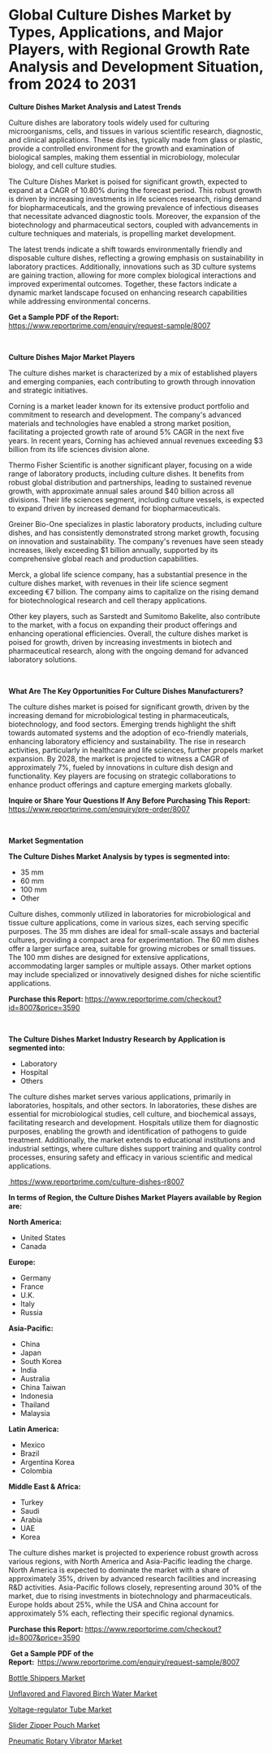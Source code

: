 <p><h1>Global Culture Dishes Market by Types, Applications, and Major Players, with Regional Growth Rate Analysis and Development Situation, from 2024 to 2031</h1></p><p><strong>Culture Dishes Market Analysis and Latest Trends</strong></p>
<p><p>Culture dishes are laboratory tools widely used for culturing microorganisms, cells, and tissues in various scientific research, diagnostic, and clinical applications. These dishes, typically made from glass or plastic, provide a controlled environment for the growth and examination of biological samples, making them essential in microbiology, molecular biology, and cell culture studies.</p><p>The Culture Dishes Market is poised for significant growth, expected to expand at a CAGR of 10.80% during the forecast period. This robust growth is driven by increasing investments in life sciences research, rising demand for biopharmaceuticals, and the growing prevalence of infectious diseases that necessitate advanced diagnostic tools. Moreover, the expansion of the biotechnology and pharmaceutical sectors, coupled with advancements in culture techniques and materials, is propelling market development.</p><p>The latest trends indicate a shift towards environmentally friendly and disposable culture dishes, reflecting a growing emphasis on sustainability in laboratory practices. Additionally, innovations such as 3D culture systems are gaining traction, allowing for more complex biological interactions and improved experimental outcomes. Together, these factors indicate a dynamic market landscape focused on enhancing research capabilities while addressing environmental concerns.</p></p>
<p><strong>Get a Sample PDF of the Report:&nbsp;</strong> <a href="https://www.reportprime.com/enquiry/request-sample/8007">https://www.reportprime.com/enquiry/request-sample/8007</a></p>
<p>&nbsp;</p>
<p><strong>Culture Dishes Major Market Players</strong></p>
<p><p>The culture dishes market is characterized by a mix of established players and emerging companies, each contributing to growth through innovation and strategic initiatives. </p><p>Corning is a market leader known for its extensive product portfolio and commitment to research and development. The company's advanced materials and technologies have enabled a strong market position, facilitating a projected growth rate of around 5% CAGR in the next five years. In recent years, Corning has achieved annual revenues exceeding $3 billion from its life sciences division alone.</p><p>Thermo Fisher Scientific is another significant player, focusing on a wide range of laboratory products, including culture dishes. It benefits from robust global distribution and partnerships, leading to sustained revenue growth, with approximate annual sales around $40 billion across all divisions. Their life sciences segment, including culture vessels, is expected to expand driven by increased demand for biopharmaceuticals.</p><p>Greiner Bio-One specializes in plastic laboratory products, including culture dishes, and has consistently demonstrated strong market growth, focusing on innovation and sustainability. The company's revenues have seen steady increases, likely exceeding $1 billion annually, supported by its comprehensive global reach and production capabilities.</p><p>Merck, a global life science company, has a substantial presence in the culture dishes market, with revenues in their life science segment exceeding €7 billion. The company aims to capitalize on the rising demand for biotechnological research and cell therapy applications.</p><p>Other key players, such as Sarstedt and Sumitomo Bakelite, also contribute to the market, with a focus on expanding their product offerings and enhancing operational efficiencies. Overall, the culture dishes market is poised for growth, driven by increasing investments in biotech and pharmaceutical research, along with the ongoing demand for advanced laboratory solutions.</p></p>
<p>&nbsp;</p>
<p><strong>What Are The Key Opportunities For Culture Dishes Manufacturers?</strong></p>
<p><p>The culture dishes market is poised for significant growth, driven by the increasing demand for microbiological testing in pharmaceuticals, biotechnology, and food sectors. Emerging trends highlight the shift towards automated systems and the adoption of eco-friendly materials, enhancing laboratory efficiency and sustainability. The rise in research activities, particularly in healthcare and life sciences, further propels market expansion. By 2028, the market is projected to witness a CAGR of approximately 7%, fueled by innovations in culture dish design and functionality. Key players are focusing on strategic collaborations to enhance product offerings and capture emerging markets globally.</p></p>
<p><strong>Inquire or Share Your Questions If Any Before Purchasing This Report:</strong> <a href="https://www.reportprime.com/enquiry/pre-order/8007">https://www.reportprime.com/enquiry/pre-order/8007</a></p>
<p>&nbsp;</p>
<p><strong>Market Segmentation</strong></p>
<p><strong>The Culture Dishes Market Analysis by types is segmented into:</strong></p>
<p><ul><li>35 mm</li><li>60 mm</li><li>100 mm</li><li>Other</li></ul></p>
<p><p>Culture dishes, commonly utilized in laboratories for microbiological and tissue culture applications, come in various sizes, each serving specific purposes. The 35 mm dishes are ideal for small-scale assays and bacterial cultures, providing a compact area for experimentation. The 60 mm dishes offer a larger surface area, suitable for growing microbes or small tissues. The 100 mm dishes are designed for extensive applications, accommodating larger samples or multiple assays. Other market options may include specialized or innovatively designed dishes for niche scientific applications.</p></p>
<p><strong>Purchase this Report:&nbsp;</strong><a href="https://www.reportprime.com/checkout?id=8007&price=3590">https://www.reportprime.com/checkout?id=8007&price=3590</a></p>
<p>&nbsp;</p>
<p><strong>The Culture Dishes Market Industry Research by Application is segmented into:</strong></p>
<p><ul><li>Laboratory</li><li>Hospital</li><li>Others</li></ul></p>
<p><p>The culture dishes market serves various applications, primarily in laboratories, hospitals, and other sectors. In laboratories, these dishes are essential for microbiological studies, cell culture, and biochemical assays, facilitating research and development. Hospitals utilize them for diagnostic purposes, enabling the growth and identification of pathogens to guide treatment. Additionally, the market extends to educational institutions and industrial settings, where culture dishes support training and quality control processes, ensuring safety and efficacy in various scientific and medical applications.</p></p>
<p><a href="https://www.reportprime.com/culture-dishes-r8007">&nbsp;https://www.reportprime.com/culture-dishes-r8007</a></p>
<p><strong>In terms of Region, the Culture Dishes Market Players available by Region are:</strong></p>
<p>
    <p> <strong> North America: </strong>
        <ul>
            <li>United States</li>
            <li>Canada</li>
        </ul>
        </p> 
    <p> <strong> Europe: </strong>
        <ul>
            <li>Germany</li>
            <li>France</li>
            <li>U.K.</li>
            <li>Italy</li>
            <li>Russia</li>
        </ul>
        </p> 
    <p> <strong> Asia-Pacific: </strong>
        <ul>
            <li>China</li>
            <li>Japan</li>
            <li>South Korea</li>
            <li>India</li>
            <li>Australia</li>
            <li>China Taiwan</li>
            <li>Indonesia</li>
            <li>Thailand</li>
            <li>Malaysia</li>
        </ul>
        </p> 
    <p> <strong> Latin America: </strong>
        <ul>
            <li>Mexico</li>
            <li>Brazil</li>
            <li>Argentina Korea</li>
            <li>Colombia</li>
        </ul>
        </p> 
    <p> <strong> Middle East & Africa: </strong>
        <ul>
            <li>Turkey</li>
            <li>Saudi</li>
            <li>Arabia</li>
            <li>UAE</li>
            <li>Korea</li>
        </ul>
    </p>
    </p>
<p><p>The culture dishes market is projected to experience robust growth across various regions, with North America and Asia-Pacific leading the charge. North America is expected to dominate the market with a share of approximately 35%, driven by advanced research facilities and increasing R&D activities. Asia-Pacific follows closely, representing around 30% of the market, due to rising investments in biotechnology and pharmaceuticals. Europe holds about 25%, while the USA and China account for approximately 5% each, reflecting their specific regional dynamics.</p></p>
<p><strong>Purchase this Report: </strong><a href="https://www.reportprime.com/checkout?id=8007&price=3590">https://www.reportprime.com/checkout?id=8007&price=3590</a></p>
<p>&nbsp;<strong>Get a Sample PDF of the Report:&nbsp;&nbsp;</strong><a href="https://www.reportprime.com/enquiry/request-sample/8007">https://www.reportprime.com/enquiry/request-sample/8007</a></p>
<p><strong></strong></p>
<p><p><a href="https://www.linkedin.com/pulse/bottle-shippers-industry-insights-report-analyzing-market-8zf0e?trackingId=431d4N68QVSRFBmIl7ArAg%3D%3D">Bottle Shippers Market</a></p><p><a href="https://medium.com/@lauryframi644/global-unflavored-and-flavored-birch-water-market-trends-insights-into-growth-opportunities-and-40e9f1c495ca">Unflavored and Flavored Birch Water Market</a></p><p><a href="https://medium.com/@m.muhlisin.sin_83756/emerging-trends-in-voltage-regulator-tube-market-global-outlook-and-future-prospects-from-c031161c3bb9">Voltage-regulator Tube Market</a></p><p><a href="https://www.linkedin.com/pulse/future-innovation-global-slider-zipper-pouch-market-growth-kvslf?trackingId=so0XvVQ1R0mV3SxbJ5UeDQ%3D%3D">Slider Zipper Pouch Market</a></p><p><a href="https://issuu.com/reportprime-2/docs/pneumatic-rotary-vibrator-market-si_0c3f2963bbe568">Pneumatic Rotary Vibrator Market</a></p></p>